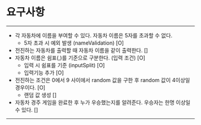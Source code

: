 # 요구사항

---

- 각 자동차에 이름을 부여할 수 있다. 자동차 이름은 5자를 초과할 수 없다. 
  - 5자 초과 시 예외 발생 (nameValidation) [O]
- 전진하는 자동차를 출력할 때 자동차 이름을 같이 출력한다. []
- 자동차 이름은 쉼표(,)를 기준으로 구분한다. (입력 조건) [O]
  - 입력 시 쉼표를 기준 (inputSplit) [O]
  - 입력기능 추가 [O]
- 전진하는 조건은 0에서 9 사이에서 random 값을 구한 후 random 값이 4이상일 경우이다. [O]
  - 랜덤 값 생성 []
- 자동차 경주 게임을 완료한 후 누가 우승했는지를 알려준다. 우승자는 한명 이상일 수 있다. []

---